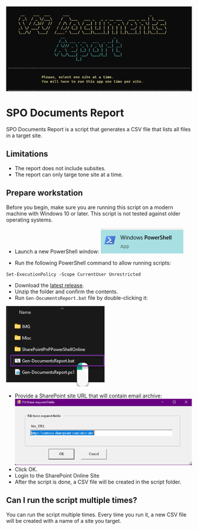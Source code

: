 ![](IMG/Welcome.png)
# SPO Documents Report
SPO Documents Report is a script that generates a CSV file that lists all files in a target site.

## Limitations
- The report does not include subsites.
- The report can only targe tone site at a time.

## Prepare workstation
Before you begin, make sure you are running this script on a modern machine with Windows 10 or later. This script is not tested against older operating systems.

- Launch a new PowerShell window:
![](IMG/PowerShell.png)

- Run the following PowerShell command to allow running scripts:

```
Set-ExecutionPolicy -Scope CurrentUser Unrestricted
```

- Download the [latest release](https://github.com/Zerg00s/spo-documents-report/releases).
- Unzip the folder and confirm the contents.
- Run `Gen-DocumentsReport.bat` file by double-clicking it:

![](IMG/Files.png)

- Provide a SharePoint site URL that will contain email archive:
![](IMG/Example.png)
- Click OK.
- Login to the SharePoint Online Site
- After the script is done, a CSV file will be created in the script folder.


## Can I run the script multiple times?
You can run the script multiple times. Every time you run it, a new CSV file will be created with a name of a site you target.
